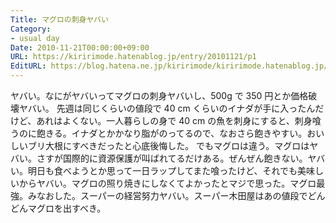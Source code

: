 ```yaml
---
Title: マグロの刺身ヤバい
Category:
- usual day
Date: 2010-11-21T00:00:00+09:00
URL: https://kiririmode.hatenablog.jp/entry/20101121/p1
EditURL: https://blog.hatena.ne.jp/kiririmode/kiririmode.hatenablog.jp/atom/entry/8454420450078211385
---
```


ヤバい。なにがヤバいってマグロの刺身ヤバいし、500g で 350 円とか価格破壊ヤバい。
先週は同じくらいの値段で 40 cm くらいのイナダが手に入ったんだけど、あれはよくない。一人暮らしの身で 40 cm の魚を刺身にすると、刺身喰うのに飽きる。イナダとかかなり脂がのってるので、なおさら飽きやすい。おいしいブリ大根にすべきだったと心底後悔した。
でもマグロは違う。マグロはヤバい。さすが国際的に資源保護が叫ばれてるだけある。ぜんぜん飽きない。ヤバい。明日も食べようとか思って一日ラップしてまた喰ったけど、それでも美味しいからヤバい。マグロの照り焼きにしなくてよかったとマジで思った。マグロ最強。みなおした。スーパーの経営努力ヤバい。スーパー木田屋はあの値段でどんどんマグロを出すべき。

